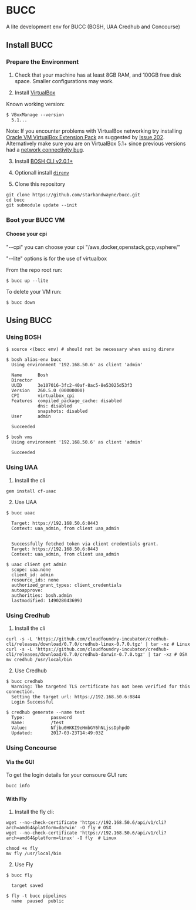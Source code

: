 # BUCC

A lite development env for BUCC (BOSH, UAA Credhub and Concourse)

## Install BUCC

### Prepare the Environment

1. Check that your machine has at least 8GB RAM, and 100GB free disk space. Smaller configurations may work.

2. Install [VirtualBox](https://www.virtualbox.org/wiki/Downloads)

Known working version:

```
$ VBoxManage --version
  5.1...
```

Note: If you encounter problems with VirtualBox networking try installing [Oracle VM VirtualBox Extension Pack](https://www.virtualbox.org/wiki/Downloads) as suggested by [Issue 202](https://github.com/cloudfoundry/bosh-lite/issues/202). Alternatively make sure you are on VirtualBox 5.1+ since previous versions had a [network connectivity bug](https://github.com/concourse/concourse-lite/issues/9).

3. Install [BOSH CLI v2.0.1+](https://bosh.io/docs/cli-v2.html)

4. Optionall install [`direnv`](https://direnv.net/)

5. Clone this repository

```
git clone https://github.com/starkandwayne/bucc.git
cd bucc
git submodule update --init
```

### Boot your BUCC VM

#### Choose your cpi
"--cpi" you can choose your cpi "/aws,docker,openstack,gcp,vsphere/"

"--lite" options is for the use of virtualbox

From the repo root run:
```
$ bucc up --lite
```

To delete your VM run:
```
$ bucc down
```

## Using BUCC

### Using BOSH

```
$ source <(bucc env) # should not be necessary when using direnv

$ bosh alias-env bucc
  Using environment '192.168.50.6' as client 'admin'

  Name      Bosh
  Director
  UUID      3e107016-3fc2-40af-8ac5-8e53025d53f3
  Version   260.5.0 (00000000)
  CPI       virtualbox_cpi
  Features  compiled_package_cache: disabled
            dns: disabled
            snapshots: disabled
  User      admin

  Succeeded

$ bosh vms
  Using environment '192.168.50.6' as client 'admin'

  Succeeded
```

### Using UAA

1. Install the cli

```
gem install cf-uaac
```

2. Use UAA

```
$ bucc uaac

  Target: https://192.168.50.6:8443
  Context: uaa_admin, from client uaa_admin


  Successfully fetched token via client credentials grant.
  Target: https://192.168.50.6:8443
  Context: uaa_admin, from client uaa_admin

$ uaac client get admin
  scope: uaa.none
  client_id: admin
  resource_ids: none
  authorized_grant_types: client_credentials
  autoapprove:
  authorities: bosh.admin
  lastmodified: 1490280436993
```

### Using Credhub

1. Install the cli

```
curl -s -L 'https://github.com/cloudfoundry-incubator/credhub-cli/releases/download/0.7.0/credhub-linux-0.7.0.tgz' | tar -xz # Linux
curl -s -L 'https://github.com/cloudfoundry-incubator/credhub-cli/releases/download/0.7.0/credhub-darwin-0.7.0.tgz' | tar -xz # OSX
mv credhub /usr/local/bin
```

2. Use Credhub

```
$ bucc credhub
  Warning: The targeted TLS certificate has not been verified for this connection.
  Setting the target url: https://192.168.50.6:8844
  Login Successful

$ credhub generate --name test
  Type:          password
  Name:          /test
  Value:         Nfjbu0HKKI9eHmbGY6hNLjssDphpdO
  Updated:       2017-03-23T14:49:03Z
```

### Using Concourse

#### Via the GUI

To get the login details for your consoure GUI run:

```
bucc info
```


#### With Fly

1. Install the fly cli:

```
wget --no-check-certificate 'https://192.168.50.6/api/v1/cli?arch=amd64&platform=darwin' -O fly # OSX
wget --no-check-certificate 'https://192.168.50.6/api/v1/cli?arch=amd64&platform=linux' -O fly  # Linux

chmod +x fly
mv fly /usr/local/bin
```

2. Use Fly

```
$ bucc fly

  target saved

$ fly -t bucc pipelines
  name  paused  public
```
